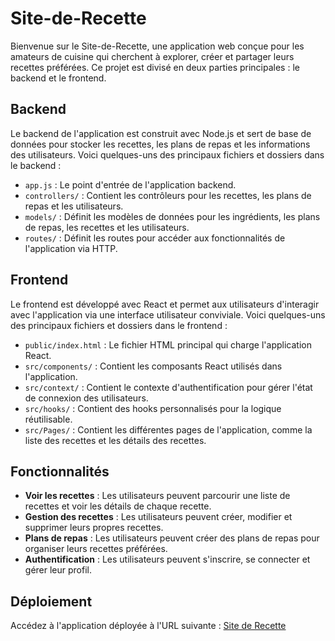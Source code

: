 # Site-de-Recette

Bienvenue sur le Site-de-Recette, une application web conçue pour les amateurs de cuisine qui cherchent à explorer, créer et partager leurs recettes préférées. Ce projet est divisé en deux parties principales : le backend et le frontend.

## Backend

Le backend de l'application est construit avec Node.js et sert de base de données pour stocker les recettes, les plans de repas et les informations des utilisateurs. Voici quelques-uns des principaux fichiers et dossiers dans le backend :

- `app.js` : Le point d'entrée de l'application backend.
- `controllers/` : Contient les contrôleurs pour les recettes, les plans de repas et les utilisateurs.
- `models/` : Définit les modèles de données pour les ingrédients, les plans de repas, les recettes et les utilisateurs.
- `routes/` : Définit les routes pour accéder aux fonctionnalités de l'application via HTTP.

## Frontend

Le frontend est développé avec React et permet aux utilisateurs d'interagir avec l'application via une interface utilisateur conviviale. Voici quelques-uns des principaux fichiers et dossiers dans le frontend :

- `public/index.html` : Le fichier HTML principal qui charge l'application React.
- `src/components/` : Contient les composants React utilisés dans l'application.
- `src/context/` : Contient le contexte d'authentification pour gérer l'état de connexion des utilisateurs.
- `src/hooks/` : Contient des hooks personnalisés pour la logique réutilisable.
- `src/Pages/` : Contient les différentes pages de l'application, comme la liste des recettes et les détails des recettes.

## Fonctionnalités

- **Voir les recettes** : Les utilisateurs peuvent parcourir une liste de recettes et voir les détails de chaque recette.
- **Gestion des recettes** : Les utilisateurs peuvent créer, modifier et supprimer leurs propres recettes.
- **Plans de repas** : Les utilisateurs peuvent créer des plans de repas pour organiser leurs recettes préférées.
- **Authentification** : Les utilisateurs peuvent s'inscrire, se connecter et gérer leur profil.

## Déploiement

Accédez à l'application déployée à l'URL suivante : [Site de Recette](https://foura5-projet-synthese-jadtony-1.onrender.com/)